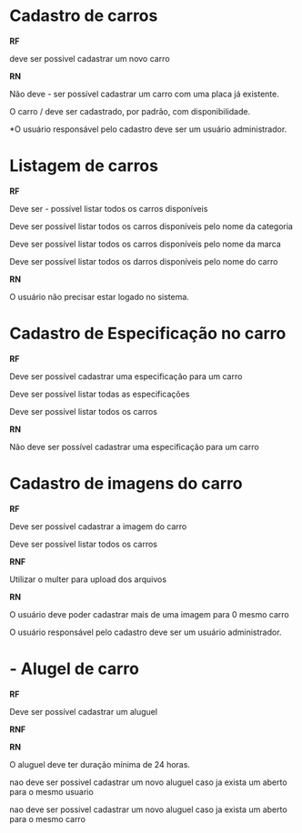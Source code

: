 # Cadastro de carros

**RF**

deve ser possivel cadastrar um novo carro

**RN**

 Não deve - ser possível cadastrar um carro com uma placa já existente.

 O carro / deve ser cadastrado, por padrão, com disponibilidade.

 *O usuário responsável pelo cadastro deve ser um usuário administrador.

 # Listagem de carros
 **RF**

 Deve ser - possível listar todos os carros disponíveis

 Deve ser possível listar todos os carros disponíveis pelo nome da categoria

 Deve ser possível listar todos os carros disponíveis pelo nome da marca

 Deve ser possível listar todos os darros disponíveis pelo nome do carro

 **RN**

 O usuário não precisar estar logado no sistema.

 # Cadastro de Especificação no carro
 
 **RF**
 
 Deve ser possível cadastrar uma especificação para um carro

 Deve ser possível listar todas as especificações
 
 Deve ser possível listar todos os carros
 
 **RN**
 
 Não deve ser possível cadastrar uma especificação para um carro

 # Cadastro de imagens do carro
 
 **RF**
 
 Deve ser possível cadastrar a imagem do carro
 
 Deve ser possível listar todos os carros
 
 **RNF**
 
 Utilizar o multer para upload dos arquivos
 
 **RN**
 
 O usuário deve poder cadastrar mais de uma imagem para 0 mesmo carro
 
 O usuário responsável pelo cadastro deve ser um usuário administrador.
 
 # - Alugel de carro
 
 **RF**
 
 Deve ser possível cadastrar um aluguel

**RNF**

 **RN**
 
 O aluguel deve ter duração mínima de 24 horas.
 
 nao deve ser possivel cadastrar um novo aluguel caso ja exista um aberto para o mesmo usuario
 
 nao deve ser possivel cadastrar um novo aluguel caso ja exista um aberto para o mesmo carro

